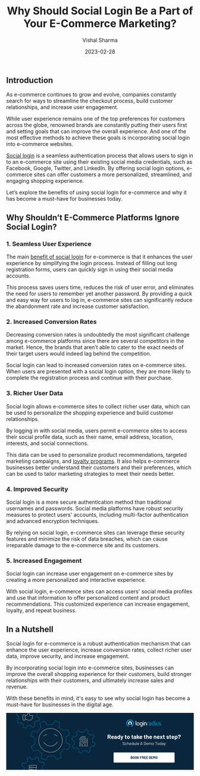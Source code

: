 ﻿---
title: "Why Should Social Login Be a Part of Your E-Commerce Marketing?"
date: "2023-02-28"
coverImage: "ecommerce-mrktng.jpg"
category: ["ecommerce", "social login"]
author: "Vishal Sharma"
description: "Social login is a seamless authentication process that allows users to sign in to an e-commerce site using their existing social media credentials, such as Facebook, Google, Twitter, and LinkedIn. By offering social login options, e-commerce sites can offer customers a more personalized, streamlined, and engaging shopping experience."
metadescription: "While users expect a great user experience on an e-commerce platform, social login for e-commerce can do wonders for your brand. Here’s what you need to know."
metatitle: "Boosting Your E-Commerce Marketing with Social Login"
---

## Introduction

As e-commerce continues to grow and evolve, companies constantly search for ways to streamline the checkout process, build customer relationships, and increase user engagement. 

While user experience remains one of the top preferences for customers across the globe, renowned brands are constantly putting their users first and setting goals that can improve the overall experience. And one of the most effective methods to achieve these goals is incorporating social login into e-commerce websites.

[Social login](https://www.loginradius.com/social-login/) is a seamless authentication process that allows users to sign in to an e-commerce site using their existing social media credentials, such as Facebook, Google, Twitter, and LinkedIn. By offering social login options, e-commerce sites can offer customers a more personalized, streamlined, and engaging shopping experience. 

Let’s explore the benefits of using social login for e-commerce and why it has become a must-have for businesses today.


## Why Shouldn’t E-Commerce Platforms Ignore Social Login?


### 1. Seamless User Experience

The main [benefit of social login](https://www.loginradius.com/blog/growth/advantage-social-login-as-marketer/) for e-commerce is that it enhances the user experience by simplifying the login process. Instead of filling out long registration forms, users can quickly sign in using their social media accounts. 

This process saves users time, reduces the risk of user error, and eliminates the need for users to remember yet another password. By providing a quick and easy way for users to log in, e-commerce sites can significantly reduce the abandonment rate and increase customer satisfaction.


### 2. Increased Conversion Rates

Decreasing conversion rates is undoubtedly the most significant challenge among e-commerce platforms since there are several competitors in the market. Hence, the brands that aren’t able to cater to the exact needs of their target users would indeed lag behind the competition. 

Social login can lead to increased conversion rates on e-commerce sites. When users are presented with a social login option, they are more likely to complete the registration process and continue with their purchase.


### 3. Richer User Data

Social login allows e-commerce sites to collect richer user data, which can be used to personalize the shopping experience and build customer relationships.

By logging in with social media, users permit e-commerce sites to access their social profile data, such as their name, email address, location, interests, and social connections. 

This data can be used to personalize product recommendations, targeted marketing campaigns, and [loyalty programs](https://blog.loginradius.com/identity/sso-integration-secure-cx/). It also helps e-commerce businesses better understand their customers and their preferences, which can be used to tailor marketing strategies to meet their needs better. 


### 4. Improved Security

Social login is a more secure authentication method than traditional usernames and passwords. Social media platforms have robust security measures to protect users' accounts, including multi-factor authentication and advanced encryption techniques. 

By relying on social login, e-commerce sites can leverage these security features and minimize the risk of data breaches, which can cause irreparable damage to the e-commerce site and its customers.


### 5. Increased Engagement

Social login can increase user engagement on e-commerce sites by creating a more personalized and interactive experience. 

With social login, e-commerce sites can access users' social media profiles and use that information to offer personalized content and product recommendations. This customized experience can increase engagement, loyalty, and repeat business.


## In a Nutshell 

Social login for e-commerce is a robust authentication mechanism that can enhance the user experience, increase conversion rates, collect richer user data, improve security, and increase engagement. 

By incorporating social login into e-commerce sites, businesses can improve the overall shopping experience for their customers, build stronger relationships with their customers, and ultimately increase sales and revenue. 

With these benefits in mind, it's easy to see why social login has become a must-have for businesses in the digital age.


[![book-a-demo-Consultation](../../assets/book-a-demo-loginradius.png)](https://www.loginradius.com/book-a-demo/)